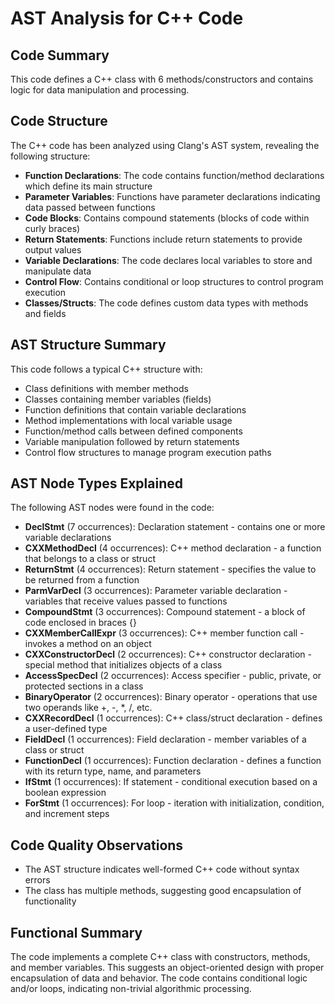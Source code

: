 # AST Analysis for C++ Code

## Code Summary
This code defines a C++ class with 6 methods/constructors and contains logic for data manipulation and processing.

## Code Structure
The C++ code has been analyzed using Clang's AST system, revealing the following structure:
- **Function Declarations**: The code contains function/method declarations which define its main structure
- **Parameter Variables**: Functions have parameter declarations indicating data passed between functions
- **Code Blocks**: Contains compound statements (blocks of code within curly braces)
- **Return Statements**: Functions include return statements to provide output values
- **Variable Declarations**: The code declares local variables to store and manipulate data
- **Control Flow**: Contains conditional or loop structures to control program execution
- **Classes/Structs**: The code defines custom data types with methods and fields

## AST Structure Summary
This code follows a typical C++ structure with:

- Class definitions with member methods
- Classes containing member variables (fields)
- Function definitions that contain variable declarations
- Method implementations with local variable usage
- Function/method calls between defined components
- Variable manipulation followed by return statements
- Control flow structures to manage program execution paths

## AST Node Types Explained
The following AST nodes were found in the code:

- **DeclStmt** (7 occurrences): Declaration statement - contains one or more variable declarations
- **CXXMethodDecl** (4 occurrences): C++ method declaration - a function that belongs to a class or struct
- **ReturnStmt** (4 occurrences): Return statement - specifies the value to be returned from a function
- **ParmVarDecl** (3 occurrences): Parameter variable declaration - variables that receive values passed to functions
- **CompoundStmt** (3 occurrences): Compound statement - a block of code enclosed in braces {}
- **CXXMemberCallExpr** (3 occurrences): C++ member function call - invokes a method on an object
- **CXXConstructorDecl** (2 occurrences): C++ constructor declaration - special method that initializes objects of a class
- **AccessSpecDecl** (2 occurrences): Access specifier - public, private, or protected sections in a class
- **BinaryOperator** (2 occurrences): Binary operator - operations that use two operands like +, -, *, /, etc.
- **CXXRecordDecl** (1 occurrences): C++ class/struct declaration - defines a user-defined type
- **FieldDecl** (1 occurrences): Field declaration - member variables of a class or struct
- **FunctionDecl** (1 occurrences): Function declaration - defines a function with its return type, name, and parameters
- **IfStmt** (1 occurrences): If statement - conditional execution based on a boolean expression
- **ForStmt** (1 occurrences): For loop - iteration with initialization, condition, and increment steps

## Code Quality Observations
- The AST structure indicates well-formed C++ code without syntax errors
- The class has multiple methods, suggesting good encapsulation of functionality

## Functional Summary
The code implements a complete C++ class with constructors, methods, and member variables. This suggests an object-oriented design with proper encapsulation of data and behavior. The code contains conditional logic and/or loops, indicating non-trivial algorithmic processing.